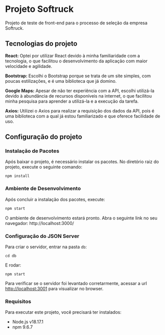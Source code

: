 # Projeto Softruck
Projeto de teste de front-end para o processo de seleção da empresa Softruck.

## Tecnologias do projeto
**React:** Optei por utilizar React devido à minha familiaridade com a tecnologia, o que facilitou o desenvolvimento da aplicação com maior velocidade e agilidade.

**Bootstrap:** Escolhi o Bootstrap porque se trata de um site simples, com poucas estilizações, e é uma biblioteca que já domino.

**Google Maps:** Apesar de não ter experiência com a API, escolhi utilizá-la devido à abundância de recursos disponíveis na internet, o que facilitou minha pesquisa para aprender a utilizá-la e a execução da tarefa.

**Axios:** Utilizei o Axios para realizar a requisição dos dados da API, pois é uma biblioteca com a qual já estou familiarizado e que oferece facilidade de uso.

## Configuração do projeto
### Instalação de Pacotes

Após baixar o projeto, é necessário instalar os pacotes. No diretório raiz do projeto, execute o seguinte comando:

```shell
npm install
```

### Ambiente de Desenvolvimento

Após concluir a instalação dos pacotes, execute:

```javascript
npm start
```

O ambiente de desenvolvimento estará pronto. Abra o seguinte link no seu navegador: http://localhost:3000/

### Configuração do JSON Server
Para criar o servidor, entrar na pasta `db`:
```
cd db
```
E rodar:
```
npm start
```
Para verificar se o servidor foi levantado corretarmente, acessar a url [http://localhost:3001](http://localhost:3001) para visualizar no browser.

### Requisitos

Para executar este projeto, você precisará ter instalados:

- Node.js v18.17.1
- npm 9.6.7
